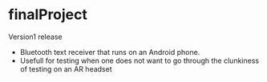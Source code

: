 # finalProject   
Version1 release

* Bluetooth text receiver that runs on an Android phone.   
* Usefull for testing when one does not want to go through the clunkiness of testing on an AR headset
